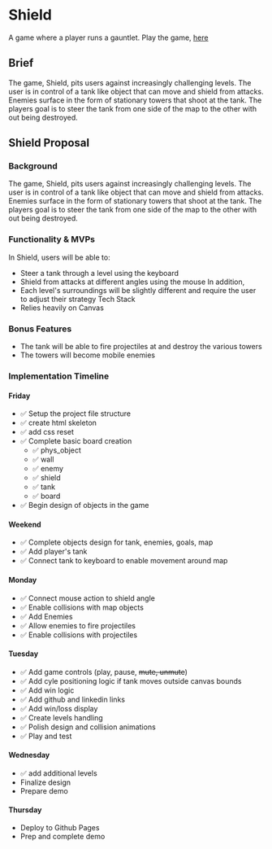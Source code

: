 # Shield
A game where a player runs a gauntlet. Play the game, [here](https://nraff.github.io/shield/#)

## Brief
The game, Shield, pits users against increasingly challenging levels. The user is in control of a tank like object that can move and shield from attacks. Enemies surface in the form of stationary towers that shoot at the tank. The players goal is to steer the tank from one side of the map to the other with out being destroyed.

## Shield Proposal
### Background
The game, Shield, pits users against increasingly challenging levels. The user is in control of a tank like object that can move and shield from attacks. Enemies surface in the form of stationary towers that shoot at the tank. The players goal is to steer the tank from one side of the map to the other with out being destroyed.

### Functionality & MVPs
In Shield, users will be able to:
- Steer a tank through a level using the keyboard
- Shield from attacks at different angles using the mouse
In addition, 
- Each level's surroundings will be slightly different and require the user to adjust their strategy
Tech Stack
- Relies heavily on Canvas
### Bonus Features
- The tank will be able to fire projectiles at and destroy the various towers
- The towers will become mobile enemies
### Implementation Timeline
#### Friday
- ✅ Setup the project file structure
- ✅ create html skeleton
- ✅ add css reset
- ✅ Complete basic board creation
  - ✅ phys_object
  - ✅ wall
  - ✅ enemy
  - ✅ shield
  - ✅ tank
  - ✅ board
- ✅ Begin design of objects in the game
#### Weekend
- ✅ Complete objects design for tank, enemies, goals, map
- ✅ Add player's tank
- ✅ Connect tank to keyboard to enable movement around map
#### Monday
- ✅ Connect mouse action to shield angle
- ✅ Enable collisions with map objects
- ✅ Add Enemies
- ✅ Allow enemies to fire projectiles
- ✅ Enable collisions with projectiles
#### Tuesday
- ✅ Add game controls (play, pause, ~~mute, unmute~~)
- ✅ Add cyle positioning logic if tank moves outside canvas bounds
- ✅ Add win logic
- ✅ Add github and linkedin links
- ✅ Add win/loss display
- ✅ Create levels handling
- ✅ Polish design and collision animations
- ✅ Play and test
#### Wednesday
- ✅ add additional levels
- Finalize design
- Prepare demo
#### Thursday
- Deploy to Github Pages
- Prep and complete demo